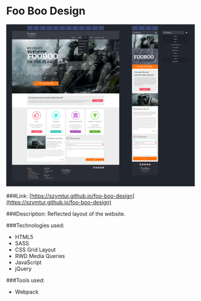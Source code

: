 # Foo Boo Design

![](graphics/layout/layout.png)

###Link:
[https://szymtur.github.io/foo-boo-design](https://szymtur.github.io/foo-boo-design)

###Description:
Reflected layout of the website.

###Technologies used:
- HTML5
- SASS
- CSS Grid Layout
- RWD Media Queries 
- JavaScript
- jQuery

###Tools used:
- Webpack